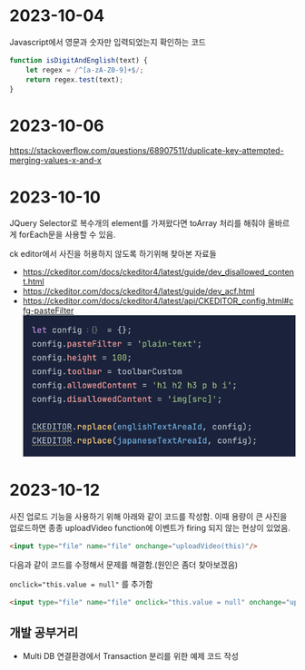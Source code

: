 # 2023-10-04
Javascript에서 영문과 숫자만 입력되었는지 확인하는 코드

```javascript
function isDigitAndEnglish(text) {
    let regex = /^[a-zA-Z0-9]+$/;
    return regex.test(text);
}
```

# 2023-10-06

https://stackoverflow.com/questions/68907511/duplicate-key-attempted-merging-values-x-and-x

# 2023-10-10

JQuery Selector로 복수개의 element를 가져왔다면 toArray 처리를 해줘야 올바르게 forEach문을 사용할 수 있음.

ck editor에서 사진을 허용하지 않도록 하기위해 찾아본 자료들
- https://ckeditor.com/docs/ckeditor4/latest/guide/dev_disallowed_content.html
- https://ckeditor.com/docs/ckeditor4/latest/guide/dev_acf.html
- https://ckeditor.com/docs/ckeditor4/latest/api/CKEDITOR_config.html#cfg-pasteFilter
![](20231010173407.png)

# 2023-10-12

사진 업로드 기능을 사용하기 위해 아래와 같이 코드를 작성함.
이때 용량이 큰 사진을 업로드하면 종종 uploadVideo function에 이벤트가 firing 되지 않는 현상이 있었음.
```html
<input type="file" name="file" onchange="uploadVideo(this)"/>
```

다음과 같이 코드를 수정해서 문제를 해결함.(원인은 좀더 찾아보겠음)

`onclick="this.value = null"` 를 추가함
```html
<input type="file" name="file" onclick="this.value = null" onchange="uploadVideo(this)"/>
```

## 개발 공부거리
- Multi DB 연결환경에서 Transaction 분리를 위한 예제 코드 작성
